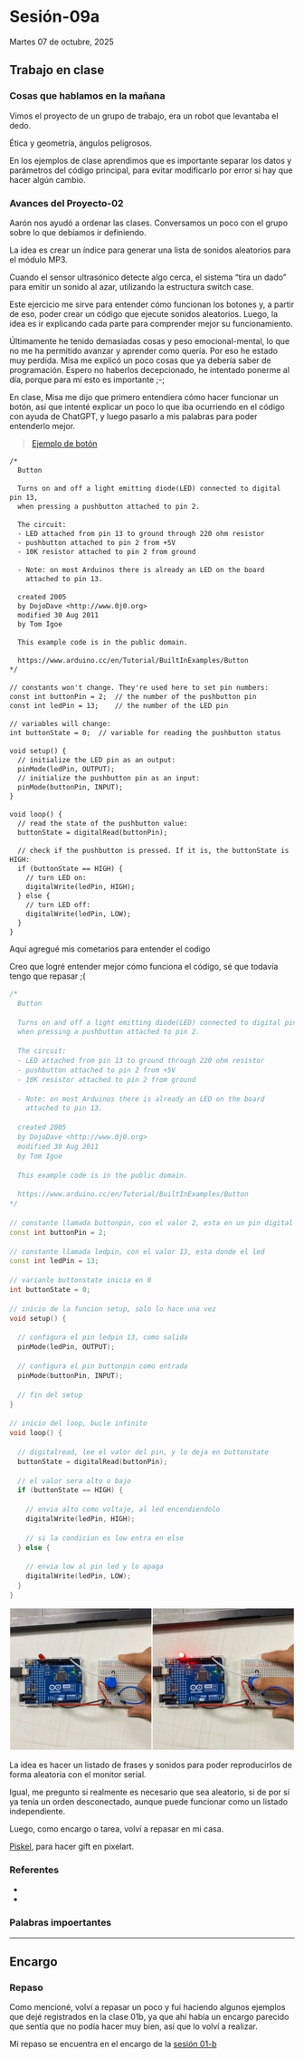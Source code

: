 # Sesión-09a

Martes 07 de octubre, 2025

## Trabajo en clase

### Cosas que hablamos en la mañana

Vimos el proyecto de un grupo de trabajo, era un robot que levantaba el dedo.

Ética y geometría, ángulos peligrosos.

En los ejemplos de clase aprendimos que es importante separar los datos y parámetros del código principal, para evitar modificarlo por error si hay que hacer algún cambio.

### Avances del Proyecto-02

Aarón nos ayudó a ordenar las clases. Conversamos un poco con el grupo sobre lo que debíamos ir definiendo.

La idea es crear un índice para generar una lista de sonidos aleatorios para el módulo MP3.

Cuando el sensor ultrasónico detecte algo cerca, el sistema “tira un dado” para emitir un sonido al azar, utilizando la estructura switch case.

Este ejercicio me sirve para entender cómo funcionan los botones y, a partir de eso, poder crear un código que ejecute sonidos aleatorios. Luego, la idea es ir explicando cada parte para comprender mejor su funcionamiento.

Últimamente he tenido demasiadas cosas y peso emocional-mental, lo que no me ha permitido avanzar y aprender como quería. Por eso he estado muy perdida. Misa me explicó un poco cosas que ya debería saber de programación. Espero no haberlos decepcionado, he intentado ponerme al día, porque para mí esto es importante ;-;

En clase, Misa me dijo que primero entendiera cómo hacer funcionar un botón, así que intenté explicar un poco lo que iba ocurriendo en el código con ayuda de ChatGPT, y luego pasarlo a mis palabras para poder entenderlo mejor.

> [Ejemplo de botón](https://docs.arduino.cc/built-in-examples/digital/Button/)

```text
/*
  Button

  Turns on and off a light emitting diode(LED) connected to digital pin 13,
  when pressing a pushbutton attached to pin 2.

  The circuit:
  - LED attached from pin 13 to ground through 220 ohm resistor
  - pushbutton attached to pin 2 from +5V
  - 10K resistor attached to pin 2 from ground

  - Note: on most Arduinos there is already an LED on the board
    attached to pin 13.

  created 2005
  by DojoDave <http://www.0j0.org>
  modified 30 Aug 2011
  by Tom Igoe

  This example code is in the public domain.

  https://www.arduino.cc/en/Tutorial/BuiltInExamples/Button
*/

// constants won't change. They're used here to set pin numbers:
const int buttonPin = 2;  // the number of the pushbutton pin
const int ledPin = 13;    // the number of the LED pin

// variables will change:
int buttonState = 0;  // variable for reading the pushbutton status

void setup() {
  // initialize the LED pin as an output:
  pinMode(ledPin, OUTPUT);
  // initialize the pushbutton pin as an input:
  pinMode(buttonPin, INPUT);
}

void loop() {
  // read the state of the pushbutton value:
  buttonState = digitalRead(buttonPin);

  // check if the pushbutton is pressed. If it is, the buttonState is HIGH:
  if (buttonState == HIGH) {
    // turn LED on:
    digitalWrite(ledPin, HIGH);
  } else {
    // turn LED off:
    digitalWrite(ledPin, LOW);
  }
}
```

Aquí agregué mis cometarios para entender el codigo 

Creo que logré entender mejor cómo funciona el código, sé que todavía tengo que repasar ;(

``` cpp
/*
  Button

  Turns on and off a light emitting diode(LED) connected to digital pin 13,
  when pressing a pushbutton attached to pin 2.

  The circuit:
  - LED attached from pin 13 to ground through 220 ohm resistor
  - pushbutton attached to pin 2 from +5V
  - 10K resistor attached to pin 2 from ground

  - Note: on most Arduinos there is already an LED on the board
    attached to pin 13.

  created 2005
  by DojoDave <http://www.0j0.org>
  modified 30 Aug 2011
  by Tom Igoe

  This example code is in the public domain.

  https://www.arduino.cc/en/Tutorial/BuiltInExamples/Button
*/

// constante llamada buttonpin, con el valor 2, esta en un pin digital
const int buttonPin = 2;

// constante llamada ledpin, con el valor 13, esta donde el led
const int ledPin = 13;

// varianle buttonstate inicia en 0
int buttonState = 0;

// inicio de la funcion setup, solo lo hace una vez
void setup() {

  // configura el pin ledpin 13, como salida
  pinMode(ledPin, OUTPUT);

  // configura el pin buttonpin como entrada
  pinMode(buttonPin, INPUT);

  // fin del setup
}

// inicio del loop, bucle infinito
void loop() {

  // digitalread, lee el valor del pin, y lo deja en buttonstate
  buttonState = digitalRead(buttonPin);

  // el valor sera alto o bajo
  if (buttonState == HIGH) {

    // envia alto como voltaje, al led encendiendolo
    digitalWrite(ledPin, HIGH);

    // si la condicion es low entra en else
  } else {

    // envia low al pin led y lo apaga
    digitalWrite(ledPin, LOW);
  }
}
```

![foto arduino](imagenes/sesion09a.jpeg)

La idea es hacer un listado de frases y sonidos para poder reproducirlos de forma aleatoria con el monitor serial.

Igual, me pregunto si realmente es necesario que sea aleatorio, si de por sí ya tenía un orden desconectado, aunque puede funcionar como un listado independiente.

Luego, como encargo o tarea, volví a repasar en mi casa.

[Piskel](https://www.piskelapp.com/p/create/sprite/), para hacer gift en pixelart.

### Referentes

-

-

### Palabras impoertantes

---

## Encargo

### Repaso

Como mencioné, volví a repasar un poco y fui haciendo algunos ejemplos que dejé registrados en la clase 01b, ya que ahí había un encargo parecido que sentía que no podía hacer muy bien, así que lo volví a realizar.

Mi repaso se encuentra en el encargo de la [sesión 01-b](https://github.com/Bernardita-lobo/dis8645-2025-02-procesos/tree/main/13-Bernardita-lobo/sesion-01b)
